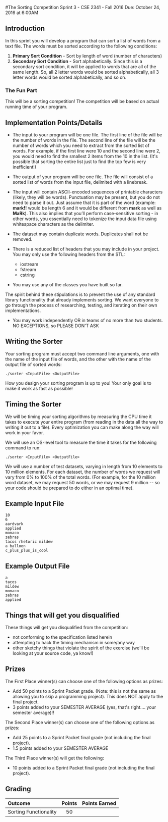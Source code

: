 #The Sorting Competition
Sprint 3 - CSE 2341 - Fall 2016
Due: October 24, 2016 at 6:00AM

## Introduction
In this sprint you will develop a program that can sort a list of words from a text file.  The words must be sorted according to the following conditions:

1. **Primary Sort Condition** - Sort by length of word (number of characters)
2. **Secondary Sort Condition** - Sort alphabetically. Since this is a secondary sort condition, it will be applied to words that are all of the same length. So, all 2 letter words would be sorted alphabetically, all 3 letter words would be sorted alphabetically, and so on.

### The Fun Part
This will be a sorting competition!  The competition will be based on actual running time of your program.

## Implementation Points/Details

+ The input to your program will be one file. The first line of the file will be the number of words in the file. The second line of the file will be the number of words which you need to extract from the sorted list of words. For example, if the first line were 10 and the second line were 2, you would need to find the smallest 2 items from the 10 in the list. (It's possible that sorting the entire list just to find the top few is very inefficient!)

+ The output of your program will be one file. The file will consist of a sorted list of words from the input file, delimited with a linebreak.

+ The input will contain ASCII-encoded sequences of printable characters (likely, they will be words). Punctuation may be present, but you do not need to parse it out. Just assume that it is part of the word (example: **mark!!** would be length 6 and it would be different from **mark** as well as **MaRk**). This also implies that you’ll perform case-sensitive sorting - in other words, you essentially need to tokenize the input data file using whitespace characters as the delimiter.

+ The dataset may contain duplicate words.  Duplicates shall not be removed.

+ There is a reduced list of headers that you may include in your project.  You may only use the following headers from the STL:
    + iostream
    + fstream
    + cstring
+ You may use any of the classes you have built so far.

The spirit behind these stipulations is to prevent the use of any standard library functionality that already implements sorting.  We want everyone to go through the process of researching, testing, and iterating on their own implementations.  

+ You may work independently OR in teams of no more than two students. NO EXCEPTIONS, so PLEASE DON'T ASK

## Writing the Sorter

Your sorting program must accept two command line arguments, one with the name of the input file of words, and the other with the name of the output file of sorted words:
```
./sorter <InputFile> <OutputFile>
```
How you design your sorting program is up to you! Your only goal is to make it work as fast as possible!

## Timing the Sorter

We will be timing your sorting algorithms by measuring the CPU time it takes to execute your entire program (from reading in the data all the way to writing it out to a file).
Every optimization you can make along the way will work in your favor.

We will use an OS-level tool to measure the time it takes for the following command to run:
```
./sorter <InputFile> <OutputFile>
```

We will use a number of test datasets, varying in length from 10 elements to 10 million elements. For each dataset, the number of words we request will vary from 0% to 100% of the total words. (For example, for the 10 million word dataset, we may request  50 words, or we may request 9 million -- so your code should be prepared to do either in an optimal time).

## Example Input File

```
10
6
aardvark
applied
monaco
zebras
tacos rhetoric mildew
a balloon
c_plus_plus_is_cool
```

## Example Output File

```
a
tacos
mildew
monaco
zebras
applied
```

## Things that will get you disqualified
These things will get you disqualified from the competition:

+ not conforming to the specification listed herein
+ attempting to hack the timing mechanism in some/any way
+ other sketchy things that violate the spirit of the exercise (we'll be looking at your source code, ya know!)

## Prizes
The First Place winner(s) can choose one of the following options as prizes:

+ Add 50 points to a Sprint Packet grade.  (Note: this is not the same as allowing you to skip a programming project). This does NOT apply to the final project.
+ 3 points added to your SEMESTER AVERAGE (yes, that's right.... your semester average)!!

The Second Place winner(s) can choose one of the following options as prizes:

+ Add 25 points to a Sprint Packet final grade (not including the final project).
+ 1.5 points added to your SEMESTER AVERAGE

The Third Place winner(s) will get the following:

+ 10 points added to a Sprint Packet final grade (not including the final project). 

## Grading

|Outcome                  		 	| Points | Points Earned |
|:------------------------			|:----------:|---------------|
|Sorting Functionality      			| 50        |               |
